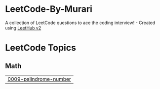 # LeetCode-By-Murari
A collection of LeetCode questions to ace the coding interview! - Created using [LeetHub v2](https://github.com/arunbhardwaj/LeetHub-2.0)

<!---LeetCode Topics Start-->
# LeetCode Topics
## Math
|  |
| ------- |
| [0009-palindrome-number](https://github.com/7Murari/LeetCode-By-Murari/tree/master/0009-palindrome-number) |
<!---LeetCode Topics End-->